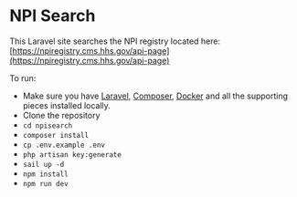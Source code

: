 # NPI Search

This Laravel site searches the NPI registry located here: [https://npiregistry.cms.hhs.gov/api-page](https://npiregistry.cms.hhs.gov/api-page)

To run:

- Make sure you have [Laravel](https://laravel.com/), [Composer](https://getcomposer.org/), [Docker](https://www.docker.com/) and all the supporting pieces installed locally.
- Clone the repository
- `cd npisearch`
- `composer install`
- `cp .env.example .env`
- `php artisan key:generate`
- `sail up -d`
- `npm install`
- `npm run dev`
